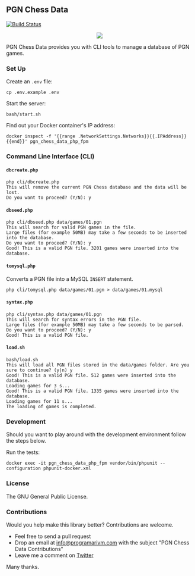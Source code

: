 ## PGN Chess Data

[![Build Status](https://travis-ci.org/programarivm/pgn-chess-data.svg?branch=master)](https://travis-ci.org/programarivm/pgn-chess-data)

<p align="center">
	<img src="https://github.com/programarivm/pgn-chess/blob/master/resources/chess-board.jpg" />
</p>

PGN Chess Data provides you with CLI tools to manage a database of PGN games.

### Set Up

Create an `.env` file:

    cp .env.example .env

Start the server:

    bash/start.sh

Find out your Docker container's IP address:

    docker inspect -f '{{range .NetworkSettings.Networks}}{{.IPAddress}}{{end}}' pgn_chess_data_php_fpm

### Command Line Interface (CLI)

#### `dbcreate.php`

    php cli/dbcreate.php
    This will remove the current PGN Chess database and the data will be lost.
    Do you want to proceed? (Y/N): y

#### `dbseed.php`

    php cli/dbseed.php data/games/01.pgn
    This will search for valid PGN games in the file.
    Large files (for example 50MB) may take a few seconds to be inserted into the database.
    Do you want to proceed? (Y/N): y
    Good! This is a valid PGN file. 3201 games were inserted into the database.

#### `tomysql.php`

Converts a PGN file into a MySQL `INSERT` statement.

    php cli/tomysql.php data/games/01.pgn > data/games/01.mysql

#### `syntax.php`

    php cli/syntax.php data/games/01.pgn
	This will search for syntax errors in the PGN file.
	Large files (for example 50MB) may take a few seconds to be parsed.
	Do you want to proceed? (Y/N): y
	Good! This is a valid PGN file.

#### `load.sh`

	bash/load.sh
	This will load all PGN files stored in the data/games folder. Are you sure to continue? (y|n) y
	Good! This is a valid PGN file. 512 games were inserted into the database.
	Loading games for 3 s...
	Good! This is a valid PGN file. 1335 games were inserted into the database.
	Loading games for 11 s...
	The loading of games is completed.


### Development

Should you want to play around with the development environment follow the steps below.

Run the tests:

	docker exec -it pgn_chess_data_php_fpm vendor/bin/phpunit --configuration phpunit-docker.xml

### License

The GNU General Public License.

### Contributions

Would you help make this library better? Contributions are welcome.

- Feel free to send a pull request
- Drop an email at info@programarivm.com with the subject "PGN Chess Data Contributions"
- Leave me a comment on [Twitter](https://twitter.com/programarivm)

Many thanks.
